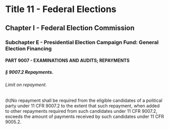 
# Title 11 - Federal Elections
## Chapter I - Federal Election Commission
### Subchapter E - Presidential Election Campaign Fund: General Election Financing
#### PART 9007 - EXAMINATIONS AND AUDITS; REPAYMENTS
##### § 9007.2 Repayments.
###### Limit on repayment.

(h)No repayment shall be required from the eligible candidates of a political party under 11 CFR 9007.2 to the extent that such repayment, when added to other repayments required from such candidates under 11 CFR 9007.2, exceeds the amount of payments received by such candidates under 11 CFR 9005.2.
